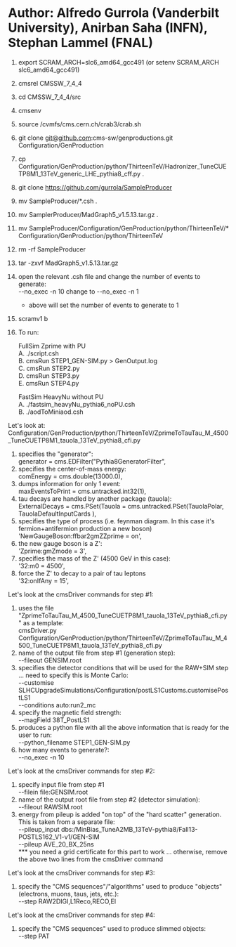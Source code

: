 # Author:  Alfredo Gurrola (Vanderbilt University), Anirban Saha (INFN), Stephan Lammel (FNAL)

1. export SCRAM_ARCH=slc6_amd64_gcc491  (or  setenv SCRAM_ARCH slc6_amd64_gcc491)
2. cmsrel CMSSW_7_4_4
3. cd CMSSW_7_4_4/src
4. cmsenv
5. source /cvmfs/cms.cern.ch/crab3/crab.sh
6. git clone git@github.com:cms-sw/genproductions.git Configuration/GenProduction
7. cp Configuration/GenProduction/python/ThirteenTeV/Hadronizer_TuneCUETP8M1_13TeV_generic_LHE_pythia8_cff.py .
8. git clone https://github.com/gurrola/SampleProducer
9. mv SampleProducer/*.csh .
10. mv SamplerProducer/MadGraph5_v1.5.13.tar.gz .
11. mv SampleProducer/Configuration/GenProduction/python/ThirteenTeV/* Configuration/GenProduction/python/ThirteenTeV
12. rm -rf SampleProducer
13. tar -zxvf MadGraph5_v1.5.13.tar.gz
14. open the relevant .csh file and change the number of events to generate:</br>
    --no_exec -n 10     change to     --no_exec -n 1
    * above will set the number of events to generate to 1
15. scramv1 b
16. To run:

    FullSim Zprime with PU</br>
    A. ./script.csh</br>
    B. cmsRun STEP1_GEN-SIM.py > GenOutput.log</br>
    C. cmsRun STEP2.py</br>
    D. cmsRun STEP3.py</br>
    E. cmsRun STEP4.py</br>

    FastSim HeavyNu without PU</br>
    A. ./fastsim_heavyNu_pythia6_noPU.csh</br>
    B. ./aodToMiniaod.csh </br>

Let's look at:  Configuration/GenProduction/python/ThirteenTeV/ZprimeToTauTau_M_4500_TuneCUETP8M1_tauola_13TeV_pythia8_cfi.py </br>
1. specifies the "generator":</br>
    generator = cms.EDFilter("Pythia8GeneratorFilter",</br>
2. specifies the center-of-mass energy:</br>
    comEnergy = cms.double(13000.0),</br>
3. dumps information for only 1 event:</br>
    maxEventsToPrint = cms.untracked.int32(1),</br>
4. tau decays are handled by another package (tauola):</br>
    ExternalDecays = cms.PSet(Tauola = cms.untracked.PSet(TauolaPolar, TauolaDefaultInputCards ),</br>
5. specifies the type of process (i.e. feynman diagram. In this case it's fermion+antifermion production a new boson)</br>
    'NewGaugeBoson:ffbar2gmZZprime = on',</br>
6. the new gauge boson is a Z':</br>
    'Zprime:gmZmode = 3',</br>
7. specifies the mass of the Z' (4500 GeV in this case):</br>
    '32:m0 = 4500',</br>
8. force the Z' to decay to a pair of tau leptons</br>
    '32:onIfAny = 15',</br>


Let's look at the cmsDriver commands for step #1:</br>
1. uses the file "ZprimeToTauTau_M_4500_TuneCUETP8M1_tauola_13TeV_pythia8_cfi.py" as a template:</br>
    cmsDriver.py  Configuration/GenProduction/python/ThirteenTeV/ZprimeToTauTau_M_4500_TuneCUETP8M1_tauola_13TeV_pythia8_cfi.py</br>
2. name of the output file from step #1 (generation step):</br>
    --fileout GENSIM.root</br>
3. specifies the detector conditions that will be used for the RAW+SIM step ... need to specify this is Monte Carlo:</br>
    --customise SLHCUpgradeSimulations/Configuration/postLS1Customs.customisePostLS1</br>
    --conditions auto:run2_mc</br>
4. specify the magnetic field strength:</br>
    --magField 38T_PostLS1</br>
5. produces a python file with all the above information that is ready for the user to run:</br>
    --python_filename STEP1_GEN-SIM.py</br>
6. how many events to generate?:</br>
    --no_exec -n 10</br>


Let's look at the cmsDriver commands for step #2:</br>
1. specify input file from step #1</br>
    --filein file:GENSIM.root</br>
2. name of the output root file from step #2 (detector simulation):</br>
    --fileout RAWSIM.root</br>
3. energy from pileup is added "on top" of the "hard scatter" generation. This is taken from a separate file:</br>
    --pileup_input dbs:/MinBias_TuneA2MB_13TeV-pythia8/Fall13-POSTLS162_V1-v1/GEN-SIM</br>
    --pileup AVE_20_BX_25ns</br>
*** you need a grid certificate for this part to work ... otherwise, remove the above two lines from the cmsDriver command

Let's look at the cmsDriver commands for step #3:</br>
1. specify the "CMS sequences"/"algorithms" used to produce "objects" (electrons, muons, taus, jets, etc.):</br>
    --step RAW2DIGI,L1Reco,RECO,EI</br>


Let's look at the cmsDriver commands for step #4:</br>
1. specify the "CMS sequences" used to produce slimmed objects:</br>
    --step PAT</br>
